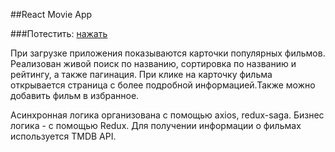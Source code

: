 ##React Movie App

###Потестить: [нажать](https://svetlanast.github.io/react-movie-app/)

 При загрузке приложения показываются карточки популярных фильмов. Реализован живой поиск по названию, сортировка по названию и рейтингу, а также пагинация. При клике на карточку фильма открывается страница с более подробной информацией.Также можно добавить фильм в избранное. 

 Асинхронная логика организована с помощью axios, redux-saga. Бизнес логика - с помощью Redux. Для получении информации о фильмах используется TMDB API.




 